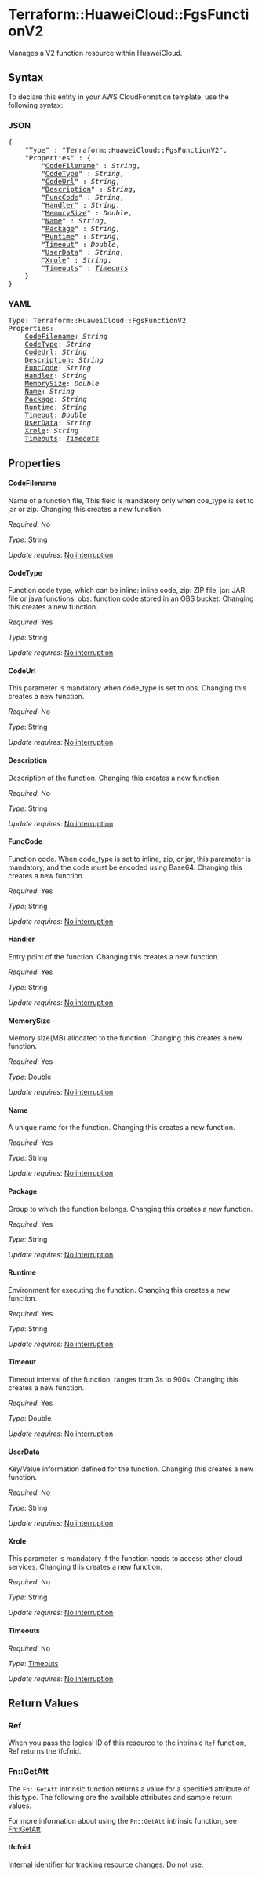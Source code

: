 # Terraform::HuaweiCloud::FgsFunctionV2

Manages a V2 function resource within HuaweiCloud.

## Syntax

To declare this entity in your AWS CloudFormation template, use the following syntax:

### JSON

<pre>
{
    "Type" : "Terraform::HuaweiCloud::FgsFunctionV2",
    "Properties" : {
        "<a href="#codefilename" title="CodeFilename">CodeFilename</a>" : <i>String</i>,
        "<a href="#codetype" title="CodeType">CodeType</a>" : <i>String</i>,
        "<a href="#codeurl" title="CodeUrl">CodeUrl</a>" : <i>String</i>,
        "<a href="#description" title="Description">Description</a>" : <i>String</i>,
        "<a href="#funccode" title="FuncCode">FuncCode</a>" : <i>String</i>,
        "<a href="#handler" title="Handler">Handler</a>" : <i>String</i>,
        "<a href="#memorysize" title="MemorySize">MemorySize</a>" : <i>Double</i>,
        "<a href="#name" title="Name">Name</a>" : <i>String</i>,
        "<a href="#package" title="Package">Package</a>" : <i>String</i>,
        "<a href="#runtime" title="Runtime">Runtime</a>" : <i>String</i>,
        "<a href="#timeout" title="Timeout">Timeout</a>" : <i>Double</i>,
        "<a href="#userdata" title="UserData">UserData</a>" : <i>String</i>,
        "<a href="#xrole" title="Xrole">Xrole</a>" : <i>String</i>,
        "<a href="#timeouts" title="Timeouts">Timeouts</a>" : <i><a href="timeouts.md">Timeouts</a></i>
    }
}
</pre>

### YAML

<pre>
Type: Terraform::HuaweiCloud::FgsFunctionV2
Properties:
    <a href="#codefilename" title="CodeFilename">CodeFilename</a>: <i>String</i>
    <a href="#codetype" title="CodeType">CodeType</a>: <i>String</i>
    <a href="#codeurl" title="CodeUrl">CodeUrl</a>: <i>String</i>
    <a href="#description" title="Description">Description</a>: <i>String</i>
    <a href="#funccode" title="FuncCode">FuncCode</a>: <i>String</i>
    <a href="#handler" title="Handler">Handler</a>: <i>String</i>
    <a href="#memorysize" title="MemorySize">MemorySize</a>: <i>Double</i>
    <a href="#name" title="Name">Name</a>: <i>String</i>
    <a href="#package" title="Package">Package</a>: <i>String</i>
    <a href="#runtime" title="Runtime">Runtime</a>: <i>String</i>
    <a href="#timeout" title="Timeout">Timeout</a>: <i>Double</i>
    <a href="#userdata" title="UserData">UserData</a>: <i>String</i>
    <a href="#xrole" title="Xrole">Xrole</a>: <i>String</i>
    <a href="#timeouts" title="Timeouts">Timeouts</a>: <i><a href="timeouts.md">Timeouts</a></i>
</pre>

## Properties

#### CodeFilename

Name of a function file, This field is mandatory only when coe_type is
set to jar or zip. Changing this creates a new function.

_Required_: No

_Type_: String

_Update requires_: [No interruption](https://docs.aws.amazon.com/AWSCloudFormation/latest/UserGuide/using-cfn-updating-stacks-update-behaviors.html#update-no-interrupt)

#### CodeType

Function code type, which can be inline: inline code, zip: ZIP file,
jar: JAR file or java functions, obs: function code stored in an OBS bucket. Changing this
creates a new function.

_Required_: Yes

_Type_: String

_Update requires_: [No interruption](https://docs.aws.amazon.com/AWSCloudFormation/latest/UserGuide/using-cfn-updating-stacks-update-behaviors.html#update-no-interrupt)

#### CodeUrl

This parameter is mandatory when code_type is set to obs. Changing this
creates a new function.

_Required_: No

_Type_: String

_Update requires_: [No interruption](https://docs.aws.amazon.com/AWSCloudFormation/latest/UserGuide/using-cfn-updating-stacks-update-behaviors.html#update-no-interrupt)

#### Description

Description of the function. Changing this creates a new function.

_Required_: No

_Type_: String

_Update requires_: [No interruption](https://docs.aws.amazon.com/AWSCloudFormation/latest/UserGuide/using-cfn-updating-stacks-update-behaviors.html#update-no-interrupt)

#### FuncCode

Function code. When code_type is set to inline, zip, or jar, this parameter is mandatory,
and the code must be encoded using Base64. Changing this creates a new function.

_Required_: Yes

_Type_: String

_Update requires_: [No interruption](https://docs.aws.amazon.com/AWSCloudFormation/latest/UserGuide/using-cfn-updating-stacks-update-behaviors.html#update-no-interrupt)

#### Handler

Entry point of the function. Changing this creates a new function.

_Required_: Yes

_Type_: String

_Update requires_: [No interruption](https://docs.aws.amazon.com/AWSCloudFormation/latest/UserGuide/using-cfn-updating-stacks-update-behaviors.html#update-no-interrupt)

#### MemorySize

Memory size(MB) allocated to the function. Changing this creates a new function.

_Required_: Yes

_Type_: Double

_Update requires_: [No interruption](https://docs.aws.amazon.com/AWSCloudFormation/latest/UserGuide/using-cfn-updating-stacks-update-behaviors.html#update-no-interrupt)

#### Name

A unique name for the function. Changing this creates a new function.

_Required_: Yes

_Type_: String

_Update requires_: [No interruption](https://docs.aws.amazon.com/AWSCloudFormation/latest/UserGuide/using-cfn-updating-stacks-update-behaviors.html#update-no-interrupt)

#### Package

Group to which the function belongs. Changing this creates a new function.

_Required_: Yes

_Type_: String

_Update requires_: [No interruption](https://docs.aws.amazon.com/AWSCloudFormation/latest/UserGuide/using-cfn-updating-stacks-update-behaviors.html#update-no-interrupt)

#### Runtime

Environment for executing the function. Changing this creates a new function.

_Required_: Yes

_Type_: String

_Update requires_: [No interruption](https://docs.aws.amazon.com/AWSCloudFormation/latest/UserGuide/using-cfn-updating-stacks-update-behaviors.html#update-no-interrupt)

#### Timeout

Timeout interval of the function, ranges from 3s to 900s. Changing this creates a new function.

_Required_: Yes

_Type_: Double

_Update requires_: [No interruption](https://docs.aws.amazon.com/AWSCloudFormation/latest/UserGuide/using-cfn-updating-stacks-update-behaviors.html#update-no-interrupt)

#### UserData

Key/Value information defined for the function. Changing this creates a new function.

_Required_: No

_Type_: String

_Update requires_: [No interruption](https://docs.aws.amazon.com/AWSCloudFormation/latest/UserGuide/using-cfn-updating-stacks-update-behaviors.html#update-no-interrupt)

#### Xrole

This parameter is mandatory if the function needs to access other cloud services.
Changing this creates a new function.

_Required_: No

_Type_: String

_Update requires_: [No interruption](https://docs.aws.amazon.com/AWSCloudFormation/latest/UserGuide/using-cfn-updating-stacks-update-behaviors.html#update-no-interrupt)

#### Timeouts

_Required_: No

_Type_: <a href="timeouts.md">Timeouts</a>

_Update requires_: [No interruption](https://docs.aws.amazon.com/AWSCloudFormation/latest/UserGuide/using-cfn-updating-stacks-update-behaviors.html#update-no-interrupt)

## Return Values

### Ref

When you pass the logical ID of this resource to the intrinsic `Ref` function, Ref returns the tfcfnid.

### Fn::GetAtt

The `Fn::GetAtt` intrinsic function returns a value for a specified attribute of this type. The following are the available attributes and sample return values.

For more information about using the `Fn::GetAtt` intrinsic function, see [Fn::GetAtt](https://docs.aws.amazon.com/AWSCloudFormation/latest/UserGuide/intrinsic-function-reference-getatt.html).

#### tfcfnid

Internal identifier for tracking resource changes. Do not use.

